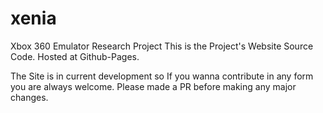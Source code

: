 # xenia
Xbox 360 Emulator Research Project 
This is the Project's Website Source Code. Hosted at Github-Pages. 

The Site is in current development so If you wanna contribute in any form you are always welcome. Please made a PR before making any major changes.

